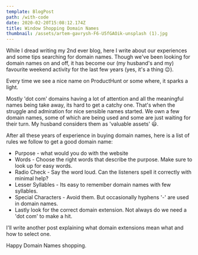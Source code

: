 ```yaml
---
template: BlogPost
path: /with-code
date: 2020-02-20T15:08:12.174Z
title: Window Shopping Domain Names
thumbnail: /assets/artem-gavrysh-F6-U5fGAOik-unsplash (1).jpg
---
```

While I dread writing my 2nd ever blog, here I write about our experiences and some tips searching for domain names. Though we've been looking for domain names on and off, it has become our (my husband's and my) favourite weekend activity for the last few years (yes, it's a thing 😉).

Every time we see a nice name on ProductHunt or some where, it sparks a light. 

Mostly 'dot com' domains having a lot of attention and all the meaningful names being take away, its hard to get a catchy one. That's when the struggle and admiration for nice sensible names started. We own a few domain names, some of which are being used and some are just waiting for their turn. My husband considers them as 'valuable assets' 😃.

After all these years of experience in buying domain names, here is a list of rules we follow to get a good domain name:

* Purpose - what would you do with the website
* Words - Choose the right words that describe the purpose. Make sure to look up for easy words.
* Radio Check - Say the word loud. Can the listeners spell it correctly with minimal help?
* Lesser Syllables - Its easy to remember domain names with few syllables.
* Special Characters - Avoid them. But occasionally hyphens '-' are used in domain names.
* Lastly look for the correct domain extension. Not always do we need a 'dot com' to make a hit.

I'll write another post explaining what domain extensions mean what and how to select one.

Happy Domain Names shopping.
